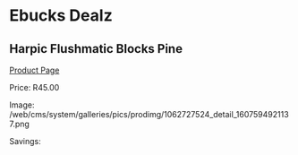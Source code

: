 
# Ebucks Dealz
## Harpic Flushmatic Blocks Pine
[Product Page](https://www.ebucks.com/web/shop/productSelected.do?prodId=1062727524&catId=908586136)

Price: R45.00

Image: /web/cms/system/galleries/pics/prodimg/1062727524_detail_1607594921137.png

Savings: 


	